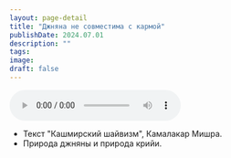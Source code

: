 ```yaml
---
layout: page-detail
title: "Джняна не совместима с кармой"
publishDate: 2024.07.01
description: ""
tags:
image:
draft: false
---
```


<audio title="2024.07.01 - Джняна не совместима с кармой.mp3" src="/upload/iblock/c80/dkmrw5mka9hv289mpu9062s08zxmqr8q.mp3" controls=""></audio>

* Текст "Кашмирский шайвизм", Камалакар Мишра.
* Природа джняны и природа крийи.

  
